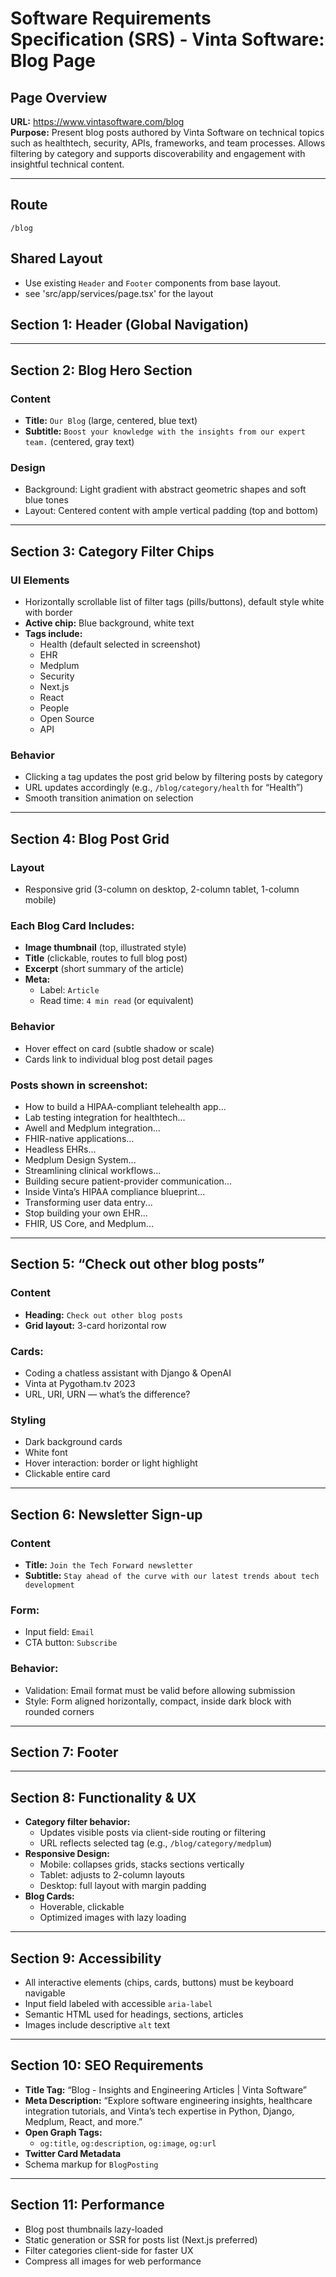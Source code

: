 # Software Requirements Specification (SRS) - Vinta Software: Blog Page

## Page Overview

**URL:** https://www.vintasoftware.com/blog  
**Purpose:** Present blog posts authored by Vinta Software on technical topics such as healthtech, security, APIs, frameworks, and team processes. Allows filtering by category and supports discoverability and engagement with insightful technical content.

---

## Route

`/blog`

## Shared Layout

- Use existing `Header` and `Footer` components from base layout.
- see 'src/app/services/page.tsx' for the layout

## Section 1: Header (Global Navigation)

---

## Section 2: Blog Hero Section

### Content

- **Title:** `Our Blog` (large, centered, blue text)
- **Subtitle:** `Boost your knowledge with the insights from our expert team.` (centered, gray text)

### Design

- Background: Light gradient with abstract geometric shapes and soft blue tones
- Layout: Centered content with ample vertical padding (top and bottom)

---

## Section 3: Category Filter Chips

### UI Elements

- Horizontally scrollable list of filter tags (pills/buttons), default style white with border
- **Active chip:** Blue background, white text
- **Tags include:**
  - Health (default selected in screenshot)
  - EHR
  - Medplum
  - Security
  - Next.js
  - React
  - People
  - Open Source
  - API

### Behavior

- Clicking a tag updates the post grid below by filtering posts by category
- URL updates accordingly (e.g., `/blog/category/health` for “Health”)
- Smooth transition animation on selection

---

## Section 4: Blog Post Grid

### Layout

- Responsive grid (3-column on desktop, 2-column tablet, 1-column mobile)

### Each Blog Card Includes:

- **Image thumbnail** (top, illustrated style)
- **Title** (clickable, routes to full blog post)
- **Excerpt** (short summary of the article)
- **Meta:**
  - Label: `Article`
  - Read time: `4 min read` (or equivalent)

### Behavior

- Hover effect on card (subtle shadow or scale)
- Cards link to individual blog post detail pages

### Posts shown in screenshot:

- How to build a HIPAA-compliant telehealth app...
- Lab testing integration for healthtech...
- Awell and Medplum integration...
- FHIR-native applications...
- Headless EHRs...
- Medplum Design System...
- Streamlining clinical workflows...
- Building secure patient-provider communication...
- Inside Vinta’s HIPAA compliance blueprint...
- Transforming user data entry...
- Stop building your own EHR...
- FHIR, US Core, and Medplum...

---

## Section 5: “Check out other blog posts”

### Content

- **Heading:** `Check out other blog posts`
- **Grid layout:** 3-card horizontal row

### Cards:

- Coding a chatless assistant with Django & OpenAI
- Vinta at Pygotham.tv 2023
- URL, URI, URN — what’s the difference?

### Styling

- Dark background cards
- White font
- Hover interaction: border or light highlight
- Clickable entire card

---

## Section 6: Newsletter Sign-up

### Content

- **Title:** `Join the Tech Forward newsletter`
- **Subtitle:** `Stay ahead of the curve with our latest trends about tech development`

### Form:

- Input field: `Email`
- CTA button: `Subscribe`

### Behavior:

- Validation: Email format must be valid before allowing submission
- Style: Form aligned horizontally, compact, inside dark block with rounded corners

---

## Section 7: Footer

---

## Section 8: Functionality & UX

- **Category filter behavior:**
  - Updates visible posts via client-side routing or filtering
  - URL reflects selected tag (e.g., `/blog/category/medplum`)
- **Responsive Design:**
  - Mobile: collapses grids, stacks sections vertically
  - Tablet: adjusts to 2-column layouts
  - Desktop: full layout with margin padding
- **Blog Cards:**
  - Hoverable, clickable
  - Optimized images with lazy loading

---

## Section 9: Accessibility

- All interactive elements (chips, cards, buttons) must be keyboard navigable
- Input field labeled with accessible `aria-label`
- Semantic HTML used for headings, sections, articles
- Images include descriptive `alt` text

---

## Section 10: SEO Requirements

- **Title Tag:** “Blog - Insights and Engineering Articles | Vinta Software”
- **Meta Description:** “Explore software engineering insights, healthcare integration tutorials, and Vinta’s tech expertise in Python, Django, Medplum, React, and more.”
- **Open Graph Tags:**
  - `og:title`, `og:description`, `og:image`, `og:url`
- **Twitter Card Metadata**
- Schema markup for `BlogPosting`

---

## Section 11: Performance

- Blog post thumbnails lazy-loaded
- Static generation or SSR for posts list (Next.js preferred)
- Filter categories client-side for faster UX
- Compress all images for web performance
